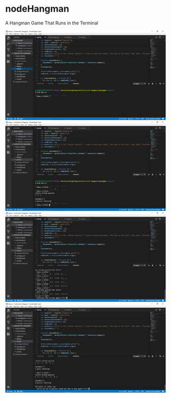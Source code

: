 # nodeHangman
A Hangman Game That Runs in the Terminal

![image one](./readmeImages/one.png?raw=true "Title")
![image one](./readmeImages/two.png?raw=true "Title")
![image one](./readmeImages/three.png?raw=true "Title")
![image one](./readmeImages/four.png?raw=true "Title")

